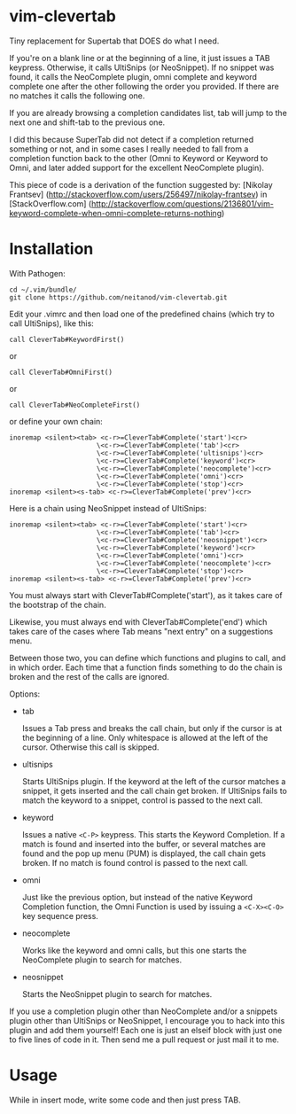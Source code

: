 vim-clevertab
=============

Tiny replacement for Supertab that DOES do what I need.

If you're on a blank line or at the beginning of a line, it just 
issues a TAB keypress.
Otherwise, it calls UltiSnips (or NeoSnippet). If no snippet was found, it calls the 
NeoComplete plugin, omni complete and keyword complete one after the 
other following the order you provided.
If there are no matches it calls the following one.

If you are already browsing a completion candidates list, tab will jump
to the next one and shift-tab to the previous one.

I did this because SuperTab did not detect if a completion returned 
something or not, and in some cases I really needed to fall from a 
completion function back to the other (Omni to Keyword or Keyword to 
Omni, and later added support for the excellent NeoComplete plugin).

This piece of code is a derivation of the function suggested by:
[Nikolay Frantsev] (http://stackoverflow.com/users/256497/nikolay-frantsev)
in [StackOverflow.com] 
(http://stackoverflow.com/questions/2136801/vim-keyword-complete-when-omni-complete-returns-nothing) 


Installation
============

With Pathogen:

    cd ~/.vim/bundle/
    git clone https://github.com/neitanod/vim-clevertab.git
    
Edit your .vimrc and then load one of the predefined chains (which try to call UltiSnips), like this:
   
    call CleverTab#KeywordFirst()

or 
    
    call CleverTab#OmniFirst()

or 
    
    call CleverTab#NeoCompleteFirst()

or define your own chain:

    inoremap <silent><tab> <c-r>=CleverTab#Complete('start')<cr>
                          \<c-r>=CleverTab#Complete('tab')<cr>
                          \<c-r>=CleverTab#Complete('ultisnips')<cr>
                          \<c-r>=CleverTab#Complete('keyword')<cr>
                          \<c-r>=CleverTab#Complete('neocomplete')<cr>
                          \<c-r>=CleverTab#Complete('omni')<cr>
                          \<c-r>=CleverTab#Complete('stop')<cr>
    inoremap <silent><s-tab> <c-r>=CleverTab#Complete('prev')<cr>

Here is a chain using NeoSnippet instead of UltiSnips:

    inoremap <silent><tab> <c-r>=CleverTab#Complete('start')<cr>
                          \<c-r>=CleverTab#Complete('tab')<cr>
                          \<c-r>=CleverTab#Complete('neosnippet')<cr>
                          \<c-r>=CleverTab#Complete('keyword')<cr>
                          \<c-r>=CleverTab#Complete('omni')<cr>
                          \<c-r>=CleverTab#Complete('neocomplete')<cr>
                          \<c-r>=CleverTab#Complete('stop')<cr>
    inoremap <silent><s-tab> <c-r>=CleverTab#Complete('prev')<cr>

You must always start with CleverTab#Complete('start'), as it takes care
of the bootstrap of the chain.

Likewise, you must always end with CleverTab#Complete('end') which takes
care of the cases where Tab means "next entry" on a suggestions menu.

Between those two, you can define which functions and plugins to call, 
and in which order.  Each time that a function finds something to do 
the chain is broken and the rest of the calls are ignored.

Options:

  - tab

    Issues a Tab press and breaks the call chain, but only if the cursor 
    is at the beginning of a line.  Only whitespace is allowed at the
    left of the cursor. Otherwise this call is skipped.

  - ultisnips
    
    Starts UltiSnips plugin.  If the keyword at the left of the cursor
    matches a snippet, it gets inserted and the call chain get broken.
    If UltiSnips fails to match the keyword to a snippet, control is 
    passed to the next call.

  - keyword

    Issues a native `<C-P>` keypress.  This starts the Keyword Completion.
    If a match is found and inserted into the buffer, or several matches 
    are found and the pop up menu (PUM) is displayed, the call chain gets
    broken.  If no match is found control is passed to the next call.

  - omni

    Just like the previous option, but instead of the native Keyword 
    Completion function, the Omni Function is used by issuing a `<C-X><C-O>`
    key sequence press.

  - neocomplete

    Works like the keyword and omni calls, but this one starts the 
    NeoComplete plugin to search for matches.  

  - neosnippet

    Starts the NeoSnippet plugin to search for matches.

If you use a completion plugin other than NeoComplete and/or a snippets 
plugin other than UltiSnips or NeoSnippet, I encourage you to hack into this plugin and 
add them yourself!  Each one is just an elseif block with just one to five 
lines of code in it.  Then send me a pull request or just mail it to me.


Usage
=====

While in insert mode, write some code and then just press TAB.
